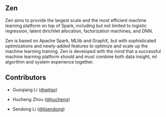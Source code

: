 ## Zen

Zen aims to provide the largest scale and the most efficient machine learning platform on top of Spark, including but not limited to logistic regression, latent dirichilet allocation, factorization machines, and DNN.

Zen is based on Apache Spark, MLlib and GraphX, but with sophisticated optimizations and newly-added features to optimize and scale up the machine learning training. Zen is developed with the mind that a successful machine learning platform should and must combine both data insight, ml algorithm and system experience together.

## Contributors

* Guoqiang Li ([@witgo](https://github.com/witgo))

* Hucheng Zhou ([@hucheng](https://github.com/hucheng))

* Sendong Li ([@lisendong](https://github.com/lisendong))